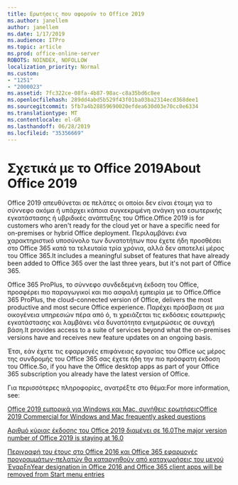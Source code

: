 ```yaml
---
title: Ερωτήσεις που αφορούν το Office 2019
ms.author: janellem
author: janellem
ms.date: 1/17/2019
ms.audience: ITPro
ms.topic: article
ms.prod: office-online-server
ROBOTS: NOINDEX, NOFOLLOW
localization_priority: Normal
ms.custom:
- "1251"
- "2000023"
ms.assetid: 7fc322ce-08fa-4b87-98ac-c8a35bd6c8ee
ms.openlocfilehash: 289dd4abd5b529f43f01ba03ba2314ecd368dee1
ms.sourcegitcommit: 5fb7a4b28859690020efdea630d03e70cc0e6334
ms.translationtype: MT
ms.contentlocale: el-GR
ms.lasthandoff: 06/28/2019
ms.locfileid: "35356669"
---
```

# <a name="about-office-2019"></a><span data-ttu-id="a6a3a-102">Σχετικά με το Office 2019</span><span class="sxs-lookup"><span data-stu-id="a6a3a-102">About Office 2019</span></span>

<span data-ttu-id="a6a3a-103">Office 2019 απευθύνεται σε πελάτες οι οποίοι δεν είναι έτοιμη για το σύννεφο ακόμα ή υπάρχει κάποια συγκεκριμένη ανάγκη για εσωτερικής εγκατάστασης ή υβριδικές ανάπτυξης του Office.</span><span class="sxs-lookup"><span data-stu-id="a6a3a-103">Office 2019 is for customers who aren't ready for the cloud yet or have a specific need for on-premises or hybrid Office deployment.</span></span> <span data-ttu-id="a6a3a-104">Περιλαμβάνει ένα χαρακτηριστικό υποσύνολο των δυνατοτήτων που έχετε ήδη προσθέσει στο Office 365 κατά τα τελευταία τρία χρόνια, αλλά δεν αποτελεί μέρος του Office 365.</span><span class="sxs-lookup"><span data-stu-id="a6a3a-104">It includes a meaningful subset of features that have already been added to Office 365 over the last three years, but it's not part of Office 365.</span></span>
  
<span data-ttu-id="a6a3a-105">Office 365 ProPlus, το σύννεφο συνδεδεμένη έκδοση του Office, προσφέρει πιο παραγωγικοί και πιο ασφαλή εμπειρία με το Office.</span><span class="sxs-lookup"><span data-stu-id="a6a3a-105">Office 365 ProPlus, the cloud-connected version of Office, delivers the most productive and most secure Office experience.</span></span> <span data-ttu-id="a6a3a-106">Παρέχει πρόσβαση σε μια οικογένεια υπηρεσιών πέρα από ό, τι χρειάζεται τις εκδόσεις εσωτερικής εγκατάστασης και λαμβάνει νέα δυνατότητα ενημερώσεις σε συνεχή βάση.</span><span class="sxs-lookup"><span data-stu-id="a6a3a-106">It provides access to a suite of services beyond what the on-premises versions have and receives new feature updates on an ongoing basis.</span></span>
  
<span data-ttu-id="a6a3a-107">Έτσι, εάν έχετε τις εφαρμογές επιφάνειας εργασίας του Office ως μέρος της συνδρομής του Office 365 σας έχετε ήδη την πιο πρόσφατη έκδοση του Office.</span><span class="sxs-lookup"><span data-stu-id="a6a3a-107">So, if you have the Office desktop apps as part of your Office 365 subscription you already have the latest version of Office.</span></span>
  
<span data-ttu-id="a6a3a-108">Για περισσότερες πληροφορίες, ανατρέξτε στο θέμα:</span><span class="sxs-lookup"><span data-stu-id="a6a3a-108">For more information, see:</span></span>
  
[<span data-ttu-id="a6a3a-109">Office 2019 εμπορικά για Windows και Mac, συνήθεις ερωτήσεις</span><span class="sxs-lookup"><span data-stu-id="a6a3a-109">Office 2019 Commercial for Windows and Mac frequently asked questions</span></span>](https://support.microsoft.com/help/4133312)
  
[<span data-ttu-id="a6a3a-110">Αριθμό κύριας έκδοσης του Office 2019 διαμένει σε 16.0</span><span class="sxs-lookup"><span data-stu-id="a6a3a-110">The major version number of Office 2019 is staying at 16.0</span></span>](https://docs.microsoft.com/deployoffice/office2019/overview)
  
[<span data-ttu-id="a6a3a-111">Περιγραφή του έτους στο Office 2016 και Office 365 εφαρμογές προγραμμάτων-πελατών θα καταργηθούν από καταχωρήσεις του μενού Έναρξη</span><span class="sxs-lookup"><span data-stu-id="a6a3a-111">Year designation in Office 2016 and Office 365 client apps will be removed from Start menu entries</span></span>](https://support.office.com/article/8fe5e052-76d2-49de-af30-2e84ed3da907?wt.mc_id=Alchemy_ClientDIA)
  